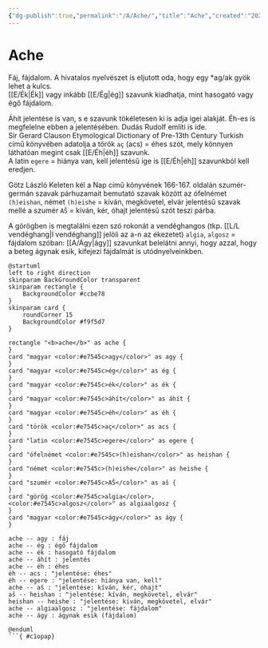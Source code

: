 ```yaml
---
{"dg-publish":true,"permalink":"/A/Ache/","title":"Ache","created":"2024-03-16T22:48","updated":"2024-11-23T02:02"}
---
```



# Ache

Fáj, fájdalom. A hivatalos nyelvészet is eljutott oda, hogy egy \*ag/ak gyök lehet a kulcs.   
[[E/Ék\|Ék]] vagy inkább [[E/Ég\|ég]] szavunk kiadhatja, mint hasogató vagy égő fájdalom.  

Áhít jelentése is van, s e szavunk tökéletesen ki is adja igei alakját. Éh-es is megfelelne ebben a jelentésében. Dudás Rudolf említi is ide.  
Sir Gerard Clauson Etymological Dictionary of Pre-13th Century Turkish című könyvében adatolja a török `aç` (acs) = éhes szót, mely könnyen láthatóan megint csak [[E/Éh\|éh]] szavunk.  
A latin `egere` = hiánya van, kell jelentésű ige is [[E/Éh\|éh]] szavunkból kell eredjen.  

Götz László Keleten kél a Nap című könyvének 166-167. oldalán szumér-germán szavak párhuzamait bemutató szavak között az ófelnémet `(h)eishan`, német `(h)eishe` = kíván, megkövetel, elvár jelentésű szavak mellé a szumér `AŠ` = kíván, kér, óhajt jelentésű szót teszi párba.  

A görögben is megtalálni ezen szó rokonát a vendéghangos (tkp. [[L/L vendéghang\|l vendéghang]] jelöli az a-n az ékezetet) `algia`, `algosz` = fájdalom szóban: [[A/Ágy\|ágy]] szavunkat belelátni annyi, hogy azzal, hogy a beteg ágynak esik, kifejezi fájdalmát is utódnyelveinkben.  

```plantuml-svg
@startuml
left to right direction
skinparam BackGroundColor transparent
skinparam rectangle {
    BackgroundColor #ccbe78
}
skinparam card {
    roundCorner 15
    BackgroundColor #f9f5d7
}

rectangle "<b>ache</b>" as ache {
}
card "magyar <color:#e7545c>agy</color>" as agy {
}
card "magyar <color:#e7545c>ég</color>" as ég {
}
card "magyar <color:#e7545c>ék</color>" as ék {
}
card "magyar <color:#e7545c>áhít</color>" as áhít {
}
card "magyar <color:#e7545c>éh</color>" as éh {
}
card "török <color:#e7545c>aç</color>" as acs {
}
card "latin <color:#e7545c>egere</color>" as egere {
}
card "ófelnémet <color:#e7545c>(h)eishan</color>" as heishan {
}
card "német <color:#e7545c>(h)eishe</color>" as heishe {
}
card "szumér <color:#e7545c>AŠ</color>" as aš {
}
card "görög <color:#e7545c>algia</color>, <color:#e7545c>algosz</color>" as algiaalgosz {
}
card "magyar <color:#e7545c>ágy</color>" as ágy {
}

ache -- agy : fáj
ache -- ég : égő fájdalom
ache -- ék : hasogató fájdalom
ache -- áhít : jelentés
ache -- éh : éhes
éh -- acs : "jelentése: éhes"
éh -- egere : "jelentése: hiánya van, kell"
ache -- aš : "jelentése: kíván, kér, óhajt"
aš -- heishan : "jelentése: kíván, megkövetel, elvár"
heishan -- heishe : "jelentése: kíván, megkövetel, elvár"
ache -- algiaalgosz : "jelentése: fájdalom"
ache -- ágy : ágynak esik (fájdalom)

@enduml
```{ #c1opap}


  